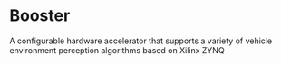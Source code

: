 # Booster
A configurable hardware accelerator that supports a variety of vehicle environment perception algorithms based on Xilinx ZYNQ
